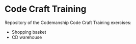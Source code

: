 # Code Craft Training
Repository of the Codemanship Code Craft Training exercises:
- Shopping basket
- CD warehouse

